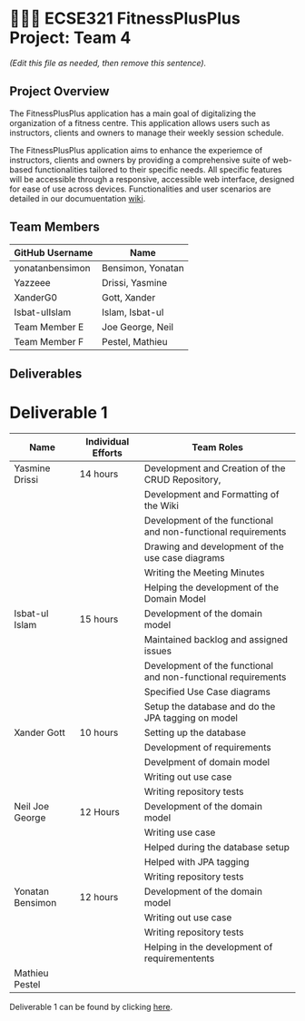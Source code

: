 # 💪➕➕ ECSE321 FitnessPlusPlus Project: Team 4

_(Edit this file as needed, then remove this sentence)._

## Project Overview

The FitnessPlusPlus application has a main goal of digitalizing the organization of a fitness centre. This application allows users such as instructors, clients and owners to manage their weekly session schedule.

The FitnessPlusPlus application aims to enhance the experiemce of instructors, clients and owners by providing a comprehensive suite of web-based functionalities tailored to their specific needs. All specific features will be accessible through a responsive, accessible web interface, designed for ease of use across devices. Functionalities and user scenarios are detailed in our documuentation [wiki](../../wiki).

## Team Members

| GitHub Username |  Name             | 
|-----------------|  ---------------  |
| yonatanbensimon | Bensimon, Yonatan |
| Yazzeee         | Drissi, Yasmine   |
| XanderG0        | Gott, Xander      |
| Isbat-ulIslam   | Islam, Isbat-ul   |
| Team Member E   | Joe George, Neil  |
| Team Member F   | Pestel, Mathieu   |

## Deliverables

# Deliverable 1

| Name            | Individual Efforts | Team Roles                                                    |
| --------------- |--------------------|---------------------------------------------------------------|
| Yasmine Drissi  | 14 hours           | Development and Creation of the CRUD Repository,              |             
|                 |                    | Development and Formatting of the Wiki                        |
|                 |                    | Development of the functional and non-functional requirements |
|                 |                    | Drawing and development of the use case diagrams              | 
|                 |                    | Writing the Meeting Minutes                                   |
|                 |                    | Helping the development of the Domain Model                   |
| Isbat-ul Islam  | 15 hours           | Development of the domain model                               |
|                 |                    | Maintained backlog and assigned issues                        |
|                 |                    | Development of the functional and non-functional requirements |
|                 |                    | Specified Use Case diagrams                                   |
|                 |                    | Setup the database and do the JPA tagging on model            |
| Xander Gott     | 10 hours           | Setting up the database                                       |
|                 |                    | Development of requirements                                   |
|                 |                    | Develpment of domain model                                    |
|                 |                    | Writing out use case                                          |
|                 |                    | Writing repository tests                                     |
| Neil Joe George | 12 Hours           | Development of the domain model                                |
|                 |                    | Writing use case                                              |
|                 |                    | Helped during the database setup|
|                 |                    | Helped with JPA tagging|
| | | Writing repository tests|
| Yonatan Bensimon| 12 hours           | Development of the domain model                               |
|                 |                    | Writing out use case                                          |
|                 |                    | Writing repository tests                                      |
|                 |                    | Helping in the development of requirementents
| Mathieu Pestel  |                    |                                                               |

Deliverable 1 can be found by clicking [here](../../wiki/Deliverable-1).

